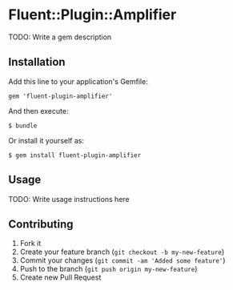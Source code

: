 # Fluent::Plugin::Amplifier

TODO: Write a gem description

## Installation

Add this line to your application's Gemfile:

    gem 'fluent-plugin-amplifier'

And then execute:

    $ bundle

Or install it yourself as:

    $ gem install fluent-plugin-amplifier

## Usage

TODO: Write usage instructions here

## Contributing

1. Fork it
2. Create your feature branch (`git checkout -b my-new-feature`)
3. Commit your changes (`git commit -am 'Added some feature'`)
4. Push to the branch (`git push origin my-new-feature`)
5. Create new Pull Request
